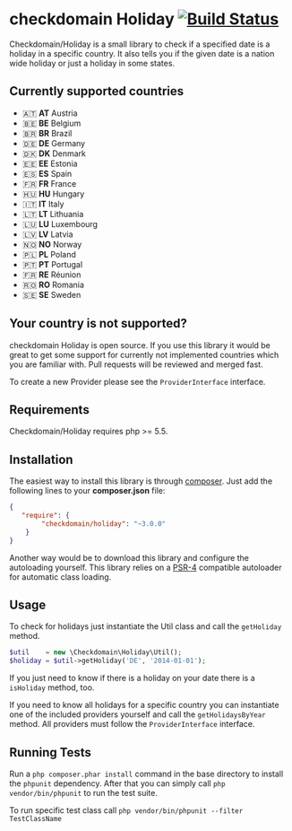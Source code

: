# checkdomain Holiday [![Build Status](https://travis-ci.org/checkdomain/Holiday.png?branch=master)](https://travis-ci.org/checkdomain/Holiday)

Checkdomain/Holiday is a small library to check if a specified date is a holiday in a specific country. It also tells you if the given date is a nation wide holiday or just a holiday in some states.


## Currently supported countries

- 🇦🇹  **AT** Austria
- 🇧🇪  **BE** Belgium
- 🇧🇷  **BR** Brazil
- 🇩🇪  **DE** Germany
- 🇩🇰  **DK** Denmark
- 🇪🇪  **EE** Estonia
- 🇪🇸  **ES** Spain
- 🇫🇷  **FR** France
- 🇭🇺  **HU** Hungary
- 🇮🇹  **IT** Italy
- 🇱🇹  **LT** Lithuania
- 🇱🇺  **LU** Luxembourg
- 🇱🇻  **LV** Latvia
- 🇳🇴  **NO** Norway
- 🇵🇱  **PL** Poland
- 🇵🇹  **PT** Portugal
- 🇫🇷  **RE** Réunion
- 🇷🇴  **RO** Romania
- 🇸🇪  **SE** Sweden

## Your country is not supported?

checkdomain Holiday is open source. If you use this library it would be great to get some support for currently not implemented countries which you are familiar with. Pull requests will be reviewed and merged fast.

To create a new Provider please see the `ProviderInterface` interface.


## Requirements

Checkdomain/Holiday requires php >= 5.5.


## Installation

The easiest way to install this library is through [composer](http://getcomposer.org/). Just add the following lines to your **composer.json** file:

```json
{
   "require": {
        "checkdomain/holiday": "~3.0.0"
    }
}
```

Another way would be to download this library and configure the autoloading yourself. This library relies on a [PSR-4](http://www.php-fig.org/psr/psr-4/) compatible autoloader for automatic class loading.


## Usage

To check for holidays just instantiate the Util class and call the `getHoliday` method.

```php
$util    = new \Checkdomain\Holiday\Util();
$holiday = $util->getHoliday('DE', '2014-01-01');
```

If you just need to know if there is a holiday on your date there is a `isHoliday` method, too.

If you need to know all holidays for a specific country you can instantiate one of the included providers yourself and call the `getHolidaysByYear` method. All providers must follow the `ProviderInterface` interface.


## Running Tests

Run a `php composer.phar install` command in the base directory to install the `phpunit` dependency. After that you can simply call `php vendor/bin/phpunit` to run the test suite.

To run specific test class call `php vendor/bin/phpunit --filter TestClassName`
